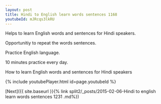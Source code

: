 ```yaml
---
layout: post
title: Hindi to English learn words sentences 1168 
youtubeId: mJRcqs3lkRU
---
```

 
 
Helps to learn English words and sentences for Hindi speakers.

Opportunitiy to repeat the words sentences. 

Practice English language. 
 
10 minutes practice every day. 
 
How to learn English words and sentences for Hindi speakers 
 
{% include youtubePlayer.html id=page.youtubeId %}
 
 
[Next]({{ site.baseurl }}{% link  split2/_posts/2015-02-06-Hindi to english learn words sentences 1231 .md%})
 
